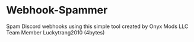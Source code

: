 # Webhook-Spammer
Spam Discord webhooks using this simple tool created by Onyx Mods LLC Team Member Luckytrang2010 (4bytes)
